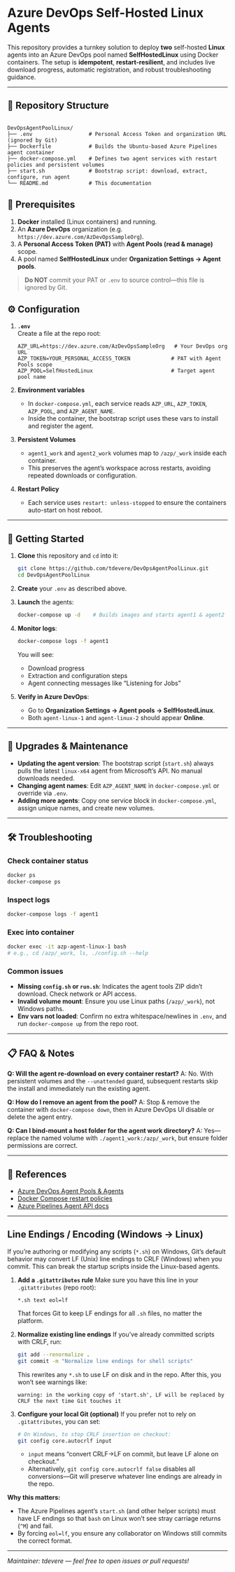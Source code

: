 # Azure DevOps Self-Hosted Linux Agents

This repository provides a turnkey solution to deploy **two** self-hosted **Linux** agents into an Azure DevOps pool named **SelfHostedLinux** using Docker containers. The setup is **idempotent**, **restart-resilient**, and includes live download progress, automatic registration, and robust troubleshooting guidance.

---

## 📁 Repository Structure

```

DevOpsAgentPoolLinux/
├── .env                  # Personal Access Token and organization URL (ignored by Git)
├── Dockerfile            # Builds the Ubuntu-based Azure Pipelines agent container
├── docker-compose.yml    # Defines two agent services with restart policies and persistent volumes
├── start.sh              # Bootstrap script: download, extract, configure, run agent
└── README.md             # This documentation

````


## 🔧 Prerequisites

1. **Docker** installed (Linux containers) and running.  
2. An **Azure DevOps** organization (e.g. `https://dev.azure.com/AzDevOpsSampleOrg`).  
3. A **Personal Access Token (PAT)** with **Agent Pools (read & manage)** scope.  
4. A pool named **SelfHostedLinux** under **Organization Settings → Agent pools**.

> **Do NOT** commit your PAT or `.env` to source control—this file is ignored by Git.


## ⚙️ Configuration

1. **`.env`**  
   Create a file at the repo root:
   ```dotenv
   AZP_URL=https://dev.azure.com/AzDevOpsSampleOrg   # Your DevOps org URL
   AZP_TOKEN=YOUR_PERSONAL_ACCESS_TOKEN             # PAT with Agent Pools scope
   AZP_POOL=SelfHostedLinux                         # Target agent pool name

2. **Environment variables**

   * In `docker-compose.yml`, each service reads `AZP_URL`, `AZP_TOKEN`, `AZP_POOL`, and `AZP_AGENT_NAME`.
   * Inside the container, the bootstrap script uses these vars to install and register the agent.

3. **Persistent Volumes**

   * `agent1_work` and `agent2_work` volumes map to `/azp/_work` inside each container.
   * This preserves the agent’s workspace across restarts, avoiding repeated downloads or configuration.

4. **Restart Policy**

   * Each service uses `restart: unless-stopped` to ensure the containers auto-start on host reboot.

---

## 🚀 Getting Started

1. **Clone** this repository and `cd` into it:

   ```bash
   git clone https://github.com/tdevere/DevOpsAgentPoolLinux.git
   cd DevOpsAgentPoolLinux
   ```

2. **Create** your `.env` as described above.

3. **Launch** the agents:

   ```bash
   docker-compose up -d    # Builds images and starts agent1 & agent2
   ```

4. **Monitor logs**:

   ```bash
   docker-compose logs -f agent1
   ```

   You will see:

   * Download progress
   * Extraction and configuration steps
   * Agent connecting messages like “Listening for Jobs”

5. **Verify in Azure DevOps**:

   * Go to **Organization Settings → Agent pools → SelfHostedLinux**.
   * Both `agent-linux-1` and `agent-linux-2` should appear **Online**.

---

## 🔄 Upgrades & Maintenance

* **Updating the agent version**: The bootstrap script (`start.sh`) always pulls the latest `linux-x64` agent from Microsoft’s API. No manual downloads needed.
* **Changing agent names**: Edit `AZP_AGENT_NAME` in `docker-compose.yml` or override via `.env`.
* **Adding more agents**: Copy one service block in `docker-compose.yml`, assign unique names, and create new volumes.

---

## 🛠️ Troubleshooting

### Check container status

```bash
docker ps
docker-compose ps
```

### Inspect logs

```bash
docker-compose logs -f agent1
```

### Exec into container

```bash
docker exec -it azp-agent-linux-1 bash
# e.g., cd /azp/_work, ls, ./config.sh --help
```

### Common issues

* **Missing `config.sh` or `run.sh`**: Indicates the agent tools ZIP didn’t download. Check network or API access.
* **Invalid volume mount**: Ensure you use Linux paths (`/azp/_work`), not Windows paths.
* **Env vars not loaded**: Confirm no extra whitespace/newlines in `.env`, and run `docker-compose up` from the repo root.

---

## 📋 FAQ & Notes

**Q: Will the agent re-download on every container restart?**
A: No. With persistent volumes and the `--unattended` guard, subsequent restarts skip the install and immediately run the existing agent.

**Q: How do I remove an agent from the pool?**
A: Stop & remove the container with `docker-compose down`, then in Azure DevOps UI disable or delete the agent entry.

**Q: Can I bind-mount a host folder for the agent work directory?**
A: Yes—replace the named volume with `./agent1_work:/azp/_work`, but ensure folder permissions are correct.

---

## 🔗 References

* [Azure DevOps Agent Pools & Agents](https://docs.microsoft.com/azure/devops/pipelines/agents/pools-queues)
* [Docker Compose restart policies](https://docs.docker.com/compose/compose-file/compose-file-v3/#restart)
* [Azure Pipelines Agent API docs](https://docs.microsoft.com/azure/devops/pipelines/agents/agent-v2-linux)

---

## Line Endings / Encoding (Windows → Linux)

If you’re authoring or modifying any scripts (`*.sh`) on Windows, Git’s default behavior may convert LF (Unix) line endings to CRLF (Windows) when you commit. This can break the startup scripts inside the Linux-based agents.

1. **Add a `.gitattributes` rule**
   Make sure you have this line in your `.gitattributes` (repo root):

   ```gitattributes
   *.sh text eol=lf
   ```

   That forces Git to keep LF endings for all `.sh` files, no matter the platform.

2. **Normalize existing line endings**
   If you’ve already committed scripts with CRLF, run:

   ```bash
   git add --renormalize .
   git commit -m "Normalize line endings for shell scripts"
   ```

   This rewrites any `*.sh` to use LF on disk and in the repo. After this, you won’t see warnings like:

   ```
   warning: in the working copy of 'start.sh', LF will be replaced by CRLF the next time Git touches it
   ```

3. **Configure your local Git (optional)**
   If you prefer not to rely on `.gitattributes`, you can set:

   ```bash
   # On Windows, to stop CRLF insertion on checkout:
   git config core.autocrlf input
   ```

   * `input` means “convert CRLF→LF on commit, but leave LF alone on checkout.”
   * Alternatively, `git config core.autocrlf false` disables all conversions—Git will preserve whatever line endings are already in the repo.

**Why this matters:**

* The Azure Pipelines agent’s `start.sh` (and other helper scripts) must have LF endings so that `bash` on Linux won’t see stray carriage returns (`^M`) and fail.
* By forcing `eol=lf`, you ensure any collaborator on Windows still commits the correct format.

---

*Maintainer: tdevere — feel free to open issues or pull requests!*

```
